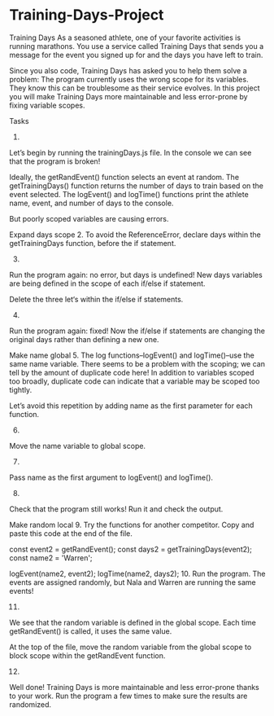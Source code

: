 # Training-Days-Project

Training Days
As a seasoned athlete, one of your favorite activities is running marathons. You use a service called Training Days that sends you a message for the event you signed up for and the days you have left to train.

Since you also code, Training Days has asked you to help them solve a problem: The program currently uses the wrong scope for its variables. They know this can be troublesome as their service evolves. In this project you will make Training Days more maintainable and less error-prone by fixing variable scopes.


Tasks

1.
Let’s begin by running the trainingDays.js file. In the console we can see that the program is broken!

Ideally, the getRandEvent() function selects an event at random. The getTrainingDays() function returns the number of days to train based on the event selected. The logEvent() and logTime() functions print the athlete name, event, and number of days to the console.

But poorly scoped variables are causing errors.

Expand days scope
2.
To avoid the ReferenceError, declare days within the getTrainingDays function, before the if statement.

3.
Run the program again: no error, but days is undefined! New days variables are being defined in the scope of each if/else if statement.

Delete the three let‘s within the if/else if statements.

4.
Run the program again: fixed! Now the if/else if statements are changing the original days rather than defining a new one.

Make name global
5.
The log functions–logEvent() and logTime()–use the same name variable. There seems to be a problem with the scoping; we can tell by the amount of duplicate code here! In addition to variables scoped too broadly, duplicate code can indicate that a variable may be scoped too tightly.

Let’s avoid this repetition by adding name as the first parameter for each function.


6.
Move the name variable to global scope.

7.
Pass name as the first argument to logEvent() and logTime().


8.
Check that the program still works! Run it and check the output.

Make random local
9.
Try the functions for another competitor. Copy and paste this code at the end of the file.

const event2 = getRandEvent();
const days2 = getTrainingDays(event2);
const name2 = 'Warren';
 
logEvent(name2, event2);
logTime(name2, days2);
10.
Run the program. The events are assigned randomly, but Nala and Warren are running the same events!

11.
We see that the random variable is defined in the global scope. Each time getRandEvent() is called, it uses the same value.

At the top of the file, move the random variable from the global scope to block scope within the getRandEvent function.

12.
Well done! Training Days is more maintainable and less error-prone thanks to your work. Run the program a few times to make sure the results are randomized.
